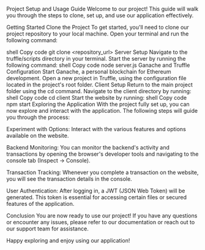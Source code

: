 Project Setup and Usage Guide
Welcome to our project! This guide will walk you through the steps to clone, set up, and use our application effectively.

Getting Started
Clone the Project
To get started, you'll need to clone our project repository to your local machine. Open your terminal and run the following command:

shell
Copy code
git clone <repository_url>
Server Setup
Navigate to the truffle/scripts directory in your terminal.
Start the server by running the following command:
shell
Copy code
node server.js
Ganache and Truffle Configuration
Start Ganache, a personal blockchain for Ethereum development.
Open a new project in Truffle, using the configuration file located in the project's root folder.
Client Setup
Return to the main project folder using the cd command.
Navigate to the client directory by running:
shell
Copy code
cd client
Start the website by running:
shell
Copy code
npm start
Exploring the Application
With the project fully set up, you can now explore and interact with the application. The following steps will guide you through the process:

Experiment with Options: Interact with the various features and options available on the website.

Backend Monitoring: You can monitor the backend's activity and transactions by opening the browser's developer tools and navigating to the console tab (Inspect -> Console).

Transaction Tracking: Whenever you complete a transaction on the website, you will see the transaction details in the console.

User Authentication: After logging in, a JWT (JSON Web Token) will be generated. This token is essential for accessing certain files or secured features of the application.

Conclusion
You are now ready to use our project! If you have any questions or encounter any issues, please refer to our documentation or reach out to our support team for assistance.

Happy exploring and enjoy using our application!
